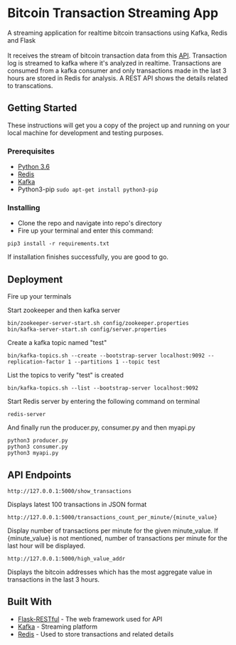 # Bitcoin Transaction Streaming App

A streaming application for realtime bitcoin transactions using Kafka, Redis and Flask<br><br>
It receives the stream of bitcoin transaction data from this [API](https://www.blockchain.com/api/api_websocket). Transaction log is streamed to kafka where it's analyzed in realtime.
Transactions are consumed from a kafka consumer and only transactions made in the last 3 hours are stored in Redis for analysis.
A REST API shows the details related to transcations.

## Getting Started

These instructions will get you a copy of the project up and running on your local machine for development and testing purposes.

### Prerequisites


* [Python 3.6](https://www.python.org/downloads/)
* [Redis](https://redis.io/topics/quickstart)
* [Kafka](https://kafka.apache.org/quickstart)
* Python3-pip   ```sudo apt-get install python3-pip```



### Installing


* Clone the repo and navigate into repo's directory
* Fire up your terminal and enter this command:
```
pip3 install -r requirements.txt
```
If installation finishes successfully, you are good to go.



## Deployment

Fire up your terminals

Start zookeeper and then kafka server
```
bin/zookeeper-server-start.sh config/zookeeper.properties
bin/kafka-server-start.sh config/server.properties
```

Create a kafka topic named "test"
```
bin/kafka-topics.sh --create --bootstrap-server localhost:9092 --replication-factor 1 --partitions 1 --topic test
```

List the topics to verify "test" is created
```
bin/kafka-topics.sh --list --bootstrap-server localhost:9092
```

Start Redis server by entering the following command on terminal
```
redis-server
```

And finally run the producer.py, consumer.py and then myapi.py
```
python3 producer.py
python3 consumer.py
python3 myapi.py
```



## API Endpoints

```
http://127.0.0.1:5000/show_transactions
```
Displays latest 100 transactions in JSON format

```
http://127.0.0.1:5000/transactions_count_per_minute/{minute_value}
```
Display number of transactions per minute for the given minute_value.
If {minute_value} is not mentioned, number of transactions per minute for the last hour will be displayed.

```
http://127.0.0.1:5000/high_value_addr
```
Displays the bitcoin addresses which has the most aggregate value in transactions in the last 3 hours.




## Built With

* [Flask-RESTful](https://flask-restful.readthedocs.io/en/latest/) - The web framework used for API
* [Kafka](https://kafka.apache.org/quickstart) - Streaming platform
* [Redis](https://redis.io/topics/quickstart) - Used to store transactions and related details


